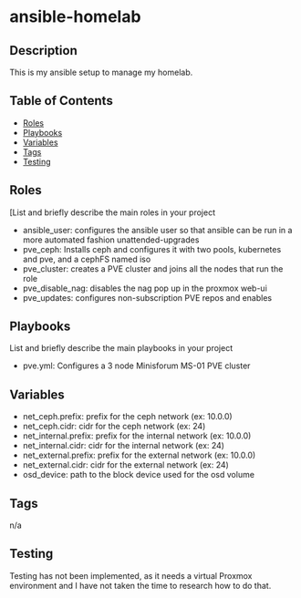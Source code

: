 # ansible-homelab

## Description

This is my ansible setup to manage my homelab.

## Table of Contents

- [Roles](#roles)
- [Playbooks](#playbooks)
- [Variables](#variables)
- [Tags](#tags)
- [Testing](#testing)

## Roles

[List and briefly describe the main roles in your project

- ansible_user: configures the ansible user so that ansible can be run in a
  more automated fashion
  unattended-upgrades
- pve_ceph: Installs ceph and configures it with two pools, kubernetes and pve,
  and a cephFS named iso
- pve_cluster: creates a PVE cluster and joins all the nodes that run the role
- pve_disable_nag: disables the nag pop up in the proxmox web-ui
- pve_updates: configures non-subscription PVE repos and enables

## Playbooks

List and briefly describe the main playbooks in your project

- pve.yml: Configures a 3 node Minisforum MS-01 PVE cluster

## Variables

- net_ceph.prefix: prefix for the ceph network (ex: 10.0.0)
- net_ceph.cidr: cidr for the ceph network (ex: 24)
- net_internal.prefix: prefix for the internal network (ex: 10.0.0)
- net_internal.cidr: cidr for the internal network (ex: 24)
- net_external.prefix: prefix for the external network (ex: 10.0.0)
- net_external.cidr: cidr for the external network (ex: 24)
- osd_device: path to the block device used for the osd volume

## Tags

n/a

## Testing

Testing has not been implemented, as it needs a virtual Proxmox environment and
I have not taken the time to research how to do that.
